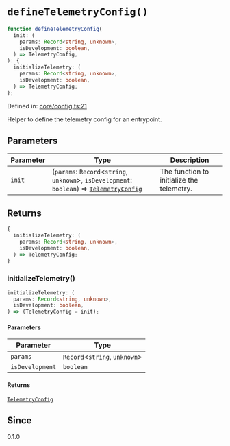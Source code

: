# `defineTelemetryConfig()`

```ts
function defineTelemetryConfig(
  init: (
    params: Record<string, unknown>,
    isDevelopment: boolean,
  ) => TelemetryConfig,
): {
  initializeTelemetry: (
    params: Record<string, unknown>,
    isDevelopment: boolean,
  ) => TelemetryConfig;
};
```

Defined in: [core/config.ts:21](https://github.com/adobe/aio-lib-telemetry/blob/311fa6dfe22958d569615a6746bf4a3a8211a5c3/source/core/config.ts#L21)

Helper to define the telemetry config for an entrypoint.

## Parameters

| Parameter | Type                                                                                                                             | Description                               |
| --------- | -------------------------------------------------------------------------------------------------------------------------------- | ----------------------------------------- |
| `init`    | (`params`: `Record`\<`string`, `unknown`\>, `isDevelopment`: `boolean`) => [`TelemetryConfig`](../interfaces/TelemetryConfig.md) | The function to initialize the telemetry. |

## Returns

```ts
{
  initializeTelemetry: (
    params: Record<string, unknown>,
    isDevelopment: boolean,
  ) => TelemetryConfig;
}
```

### initializeTelemetry()

```ts
initializeTelemetry: (
  params: Record<string, unknown>,
  isDevelopment: boolean,
) => (TelemetryConfig = init);
```

#### Parameters

| Parameter       | Type                            |
| --------------- | ------------------------------- |
| `params`        | `Record`\<`string`, `unknown`\> |
| `isDevelopment` | `boolean`                       |

#### Returns

[`TelemetryConfig`](../interfaces/TelemetryConfig.md)

## Since

0.1.0
